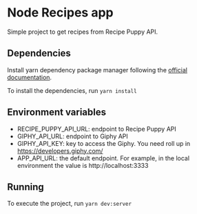 # Node Recipes app
Simple project to get recipes from Recipe Puppy API.

## Dependencies
Install yarn dependency package manager following the
[official documentation](https://classic.yarnpkg.com/en/docs/install/).

To install the dependencies, run `yarn install`

## Environment variables
* RECIPE_PUPPY_API_URL: endpoint to Recipe Puppy API
* GIPHY_API_URL: endpoint to Giphy API
* GIPHY_API_KEY: key to access the Giphy. You need roll up in https://developers.giphy.com/
* APP_API_URL: the default endpoint. For example, in the local environment the value is http://localhost:3333


## Running
To execute the project, run `yarn dev:server`

